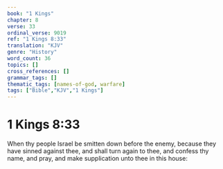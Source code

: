 ```yaml
---
book: "1 Kings"
chapter: 8
verse: 33
ordinal_verse: 9019
ref: "1 Kings 8:33"
translation: "KJV"
genre: "History"
word_count: 36
topics: []
cross_references: []
grammar_tags: []
thematic_tags: [names-of-god, warfare]
tags: ["Bible","KJV","1 Kings"]
---
```


# 1 Kings 8:33

When thy people Israel be smitten down before the enemy, because they have sinned against thee, and shall turn again to thee, and confess thy name, and pray, and make supplication unto thee in this house:
